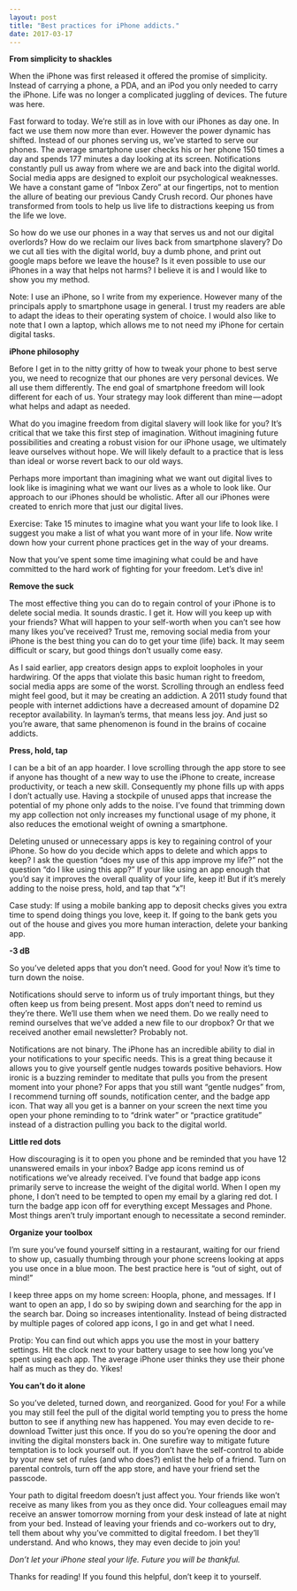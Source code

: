 ```yaml
---
layout: post
title: "Best practices for iPhone addicts."
date: 2017-03-17
---
```


**From simplicity to shackles**

When the iPhone was first released it offered the promise of simplicity. Instead of carrying a phone, a PDA, and an iPod you only needed to carry the iPhone. Life was no longer a complicated juggling of devices. The future was here.

Fast forward to today. We’re still as in love with our iPhones as day one. In fact we use them now more than ever. However the power dynamic has shifted. Instead of our phones serving us, we’ve started to serve our phones. The average smartphone user checks his or her phone 150 times a day and spends 177 minutes a day looking at its screen. Notifications constantly pull us away from where we are and back into the digital world. Social media apps are designed to exploit our psychological weaknesses. We have a constant game of “Inbox Zero” at our fingertips, not to mention the allure of beating our previous Candy Crush record. Our phones have transformed from tools to help us live life to distractions keeping us from the life we love.

So how do we use our phones in a way that serves us and not our digital overlords? How do we reclaim our lives back from smartphone slavery? Do we cut all ties with the digital world, buy a dumb phone, and print out google maps before we leave the house? Is it even possible to use our iPhones in a way that helps not harms? I believe it is and I would like to show you my method.

Note: I use an iPhone, so I write from my experience. However many of the principals apply to smartphone usage in general. I trust my readers are able to adapt the ideas to their operating system of choice. I would also like to note that I own a laptop, which allows me to not need my iPhone for certain digital tasks.

**iPhone philosophy**

Before I get in to the nitty gritty of how to tweak your phone to best serve you, we need to recognize that our phones are very personal devices. We all use them differently. The end goal of smartphone freedom will look different for each of us. Your strategy may look different than mine — adopt what helps and adapt as needed.

What do you imagine freedom from digital slavery will look like for you? It’s critical that we take this first step of imagination. Without imagining future possibilities and creating a robust vision for our iPhone usage, we ultimately leave ourselves without hope. We will likely default to a practice that is less than ideal or worse revert back to our old ways.

Perhaps more important than imagining what we want out digital lives to look like is imagining what we want our lives as a whole to look like. Our approach to our iPhones should be wholistic. After all our iPhones were created to enrich more that just our digital lives.

Exercise: Take 15 minutes to imagine what you want your life to look like. I suggest you make a list of what you want more of in your life. Now write down how your current phone practices get in the way of your dreams.

Now that you’ve spent some time imagining what could be and have committed to the hard work of fighting for your freedom. Let’s dive in!

**Remove the suck**

The most effective thing you can do to regain control of your iPhone is to delete social media. It sounds drastic. I get it. How will you keep up with your friends? What will happen to your self-worth when you can’t see how many likes you’ve received? Trust me, removing social media from your iPhone is the best thing you can do to get your time (life) back. It may seem difficult or scary, but good things don’t usually come easy.

As I said earlier, app creators design apps to exploit loopholes in your hardwiring. Of the apps that violate this basic human right to freedom, social media apps are some of the worst. Scrolling through an endless feed might feel good, but it may be creating an addiction. A 2011 study found that people with internet addictions have a decreased amount of dopamine D2 receptor availability. In layman’s terms, that means less joy. And just so you’re aware, that same phenomenon is found in the brains of cocaine addicts.

**Press, hold, tap**

I can be a bit of an app hoarder. I love scrolling through the app store to see if anyone has thought of a new way to use the iPhone to create, increase productivity, or teach a new skill. Consequently my phone fills up with apps I don’t actually use. Having a stockpile of unused apps that increase the potential of my phone only adds to the noise. I’ve found that trimming down my app collection not only increases my functional usage of my phone, it also reduces the emotional weight of owning a smartphone.

Deleting unused or unnecessary apps is key to regaining control of your iPhone. So how do you decide which apps to delete and which apps to keep? I ask the question “does my use of this app improve my life?” not the question “do I like using this app?” If your like using an app enough that you’d say it improves the overall quality of your life, keep it! But if it’s merely adding to the noise press, hold, and tap that “x”!

Case study: If using a mobile banking app to deposit checks gives you extra time to spend doing things you love, keep it. If going to the bank gets you out of the house and gives you more human interaction, delete your banking app.

**-3 dB**

So you’ve deleted apps that you don’t need. Good for you! Now it’s time to turn down the noise.

Notifications should serve to inform us of truly important things, but they often keep us from being present. Most apps don’t need to remind us they’re there. We’ll use them when we need them. Do we really need to remind ourselves that we’ve added a new file to our dropbox? Or that we received another email newsletter? Probably not.

Notifications are not binary. The iPhone has an incredible ability to dial in your notifications to your specific needs. This is a great thing because it allows you to give yourself gentle nudges towards positive behaviors. How ironic is a buzzing reminder to meditate that pulls you from the present moment into your phone? For apps that you still want “gentle nudges” from, I recommend turning off sounds, notification center, and the badge app icon. That way all you get is a banner on your screen the next time you open your phone reminding to to “drink water” or “practice gratitude” instead of a distraction pulling you back to the digital world.

**Little red dots**

How discouraging is it to open you phone and be reminded that you have 12 unanswered emails in your inbox? Badge app icons remind us of notifications we’ve already received. I’ve found that badge app icons primarily serve to increase the weight of the digital world. When I open my phone, I don’t need to be tempted to open my email by a glaring red dot. I turn the badge app icon off for everything except Messages and Phone. Most things aren’t truly important enough to necessitate a second reminder.

**Organize your toolbox**

I’m sure you’ve found yourself sitting in a restaurant, waiting for our friend to show up, casually thumbing through your phone screens looking at apps you use once in a blue moon. The best practice here is “out of sight, out of mind!”

I keep three apps on my home screen: Hoopla, phone, and messages. If I want to open an app, I do so by swiping down and searching for the app in the search bar. Doing so increases intentionality. Instead of being distracted by multiple pages of colored app icons, I go in and get what I need.

Protip: You can find out which apps you use the most in your battery settings. Hit the clock next to your battery usage to see how long you’ve spent using each app. The average iPhone user thinks they use their phone half as much as they do. Yikes!

**You can’t do it alone**

So you’ve deleted, turned down, and reorganized. Good for you! For a while you may still feel the pull of the digital world tempting you to press the home button to see if anything new has happened. You may even decide to re-download Twitter just this once. If you do so you’re opening the door and inviting the digital monsters back in. One surefire way to mitigate future temptation is to lock yourself out. If you don’t have the self-control to abide by your new set of rules (and who does?) enlist the help of a friend. Turn on parental controls, turn off the app store, and have your friend set the passcode.

Your path to digital freedom doesn’t just affect you. Your friends like won’t receive as many likes from you as they once did. Your colleagues email may receive an answer tomorrow morning from your desk instead of late at night from your bed. Instead of leaving your friends and co-workers out to dry, tell them about why you’ve committed to digital freedom. I bet they’ll understand. And who knows, they may even decide to join you!

_Don’t let your iPhone steal your life. Future you will be thankful._

Thanks for reading! If you found this helpful, don’t keep it to yourself.
